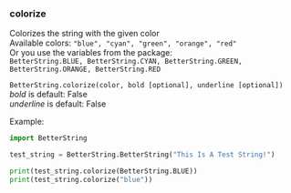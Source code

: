 ### colorize
Colorizes the string with the given color    
Available colors: `"blue", "cyan", "green", "orange", "red"  `    
Or you use the variables from the package:  
`BetterString.BLUE, BetterString.CYAN, BetterString.GREEN,
BetterString.ORANGE, BetterString.RED`

`BetterString.colorize(color, bold [optional], underline [optional]) `    
_bold_ is default: False   
_underline_ is default: False   

Example:   
```python
import BetterString

test_string = BetterString.BetterString("This Is A Test String!")

print(test_string.colorize(BetterString.BLUE))
print(test_string.colorize("blue"))
```
